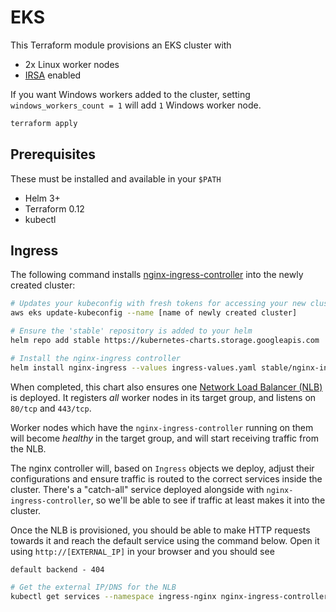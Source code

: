 # EKS

This Terraform module provisions an EKS cluster with

- 2x Linux worker nodes
- [IRSA](https://docs.aws.amazon.com/eks/latest/userguide/iam-roles-for-service-accounts.html) enabled

If you want Windows workers added to the cluster, setting `windows_workers_count = 1` will add `1` Windows worker node.

```bash
terraform apply
```

## Prerequisites

These must be installed and available in your `$PATH`

- Helm 3+
- Terraform 0.12
- kubectl

## Ingress

The following command installs [nginx-ingress-controller](https://kubernetes.github.io/ingress-nginx/) into the newly created cluster:

```bash
# Updates your kubeconfig with fresh tokens for accessing your new cluster
aws eks update-kubeconfig --name [name of newly created cluster]

# Ensure the 'stable' repository is added to your helm
helm repo add stable https://kubernetes-charts.storage.googleapis.com

# Install the nginx-ingress controller
helm install nginx-ingress --values ingress-values.yaml stable/nginx-ingress
```

When completed, this chart also ensures one [Network Load Balancer (NLB)]( https://docs.aws.amazon.com/elasticloadbalancing/latest/network/introduction.html) is deployed.
It registers *all* worker nodes in its target group, and listens on `80/tcp` and `443/tcp`.

Worker nodes which have the `nginx-ingress-controller` running on them will become _healthy_ in the target group,
and will start receiving traffic from the NLB.

The nginx controller will, based on `Ingress` objects we deploy, adjust their configurations and ensure traffic is routed to the correct services inside the cluster.
There's a "catch-all" service deployed alongside with `nginx-ingress-controller`, so we'll be able to see if traffic at least makes it into the cluster.

Once the NLB is provisioned, you should be able to make HTTP requests towards it and reach the default service using the command below.
Open it using `http://[EXTERNAL_IP]` in your browser and you should see

```
default backend - 404
```

```bash
# Get the external IP/DNS for the NLB
kubectl get services --namespace ingress-nginx nginx-ingress-controller --output jsonpath='{.status.loadBalancer.ingress[0].ip}'
```

